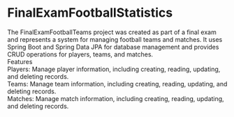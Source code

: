 # FinalExamFootballStatistics
The FinalExamFootballTeams project was created as part of a final exam and represents a system for managing football teams and matches. It uses Spring Boot and Spring Data JPA for database management and provides CRUD operations for players, teams, and matches.<br>
Features<br>
  Players: Manage player information, including creating, reading, updating, and deleting records.<br>
  Teams: Manage team information, including creating, reading, updating, and deleting records.<br>
  Matches: Manage match information, including creating, reading, updating, and deleting records.<br>
